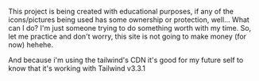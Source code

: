 This project is being created with educational purposes, if any of the icons/pictures being used has some ownership or protection, well... What can I do? I'm just someone trying to do something worth with my time.
So, let me practice and don't worry, this site is not going to make money (for now) hehehe.

And because i'm using the tailwind's CDN it's good for my future self to know that it's working with Tailwind v3.3.1
